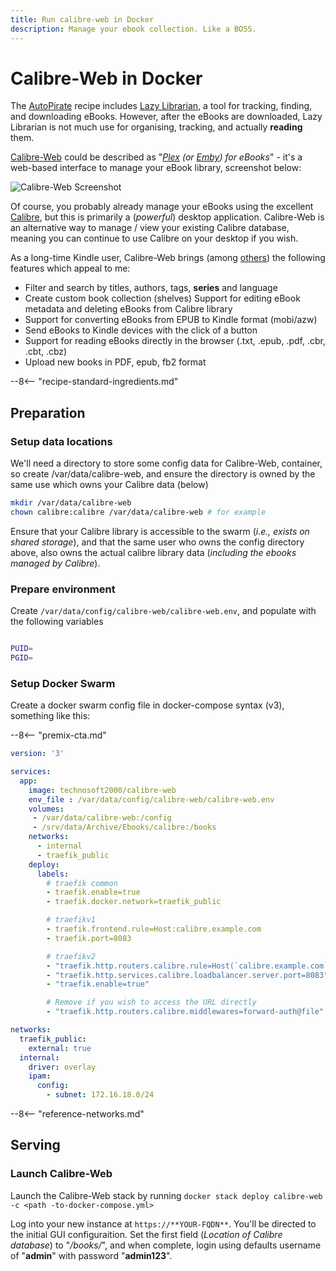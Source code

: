 ```yaml
---
title: Run calibre-web in Docker
description: Manage your ebook collection. Like a BOSS.
---
```


# Calibre-Web in Docker

The [AutoPirate](/recipes/autopirate/) recipe includes [Lazy Librarian](https://github.com/itsmegb/LazyLibrarian), a tool for tracking, finding, and downloading eBooks. However, after the eBooks are downloaded, Lazy Librarian is not much use for organising, tracking, and actually **reading** them.

[Calibre-Web](https://github.com/janeczku/calibre-web) could be described as "_[Plex](/recipes/plex/) (or [Emby](/recipes/emby/)) for eBooks_" - it's a web-based interface to manage your eBook library, screenshot below:

![Calibre-Web Screenshot](../images/calibre-web.png)

Of course, you probably already manage your eBooks using the excellent [Calibre](https://calibre-ebook.com/), but this is primarily a (_powerful_) desktop application. Calibre-Web is an alternative way to manage / view your existing Calibre database, meaning you can continue to use Calibre on your desktop if you wish.

As a long-time Kindle user, Calibre-Web brings (among [others](https://github.com/janeczku/calibre-web)) the following features which appeal to me:

* Filter and search by titles, authors, tags, **series** and language
* Create custom book collection (shelves)
Support for editing eBook metadata and deleting eBooks from Calibre library
* Support for converting eBooks from EPUB to Kindle format (mobi/azw)
* Send eBooks to Kindle devices with the click of a button
* Support for reading eBooks directly in the browser (.txt, .epub, .pdf, .cbr, .cbt, .cbz)
* Upload new books in PDF, epub, fb2 format

--8<-- "recipe-standard-ingredients.md"

## Preparation

### Setup data locations

We'll need a directory to store some config data for Calibre-Web, container, so create /var/data/calibre-web, and ensure the directory is owned by the same use which owns your Calibre data (below)

```bash
mkdir /var/data/calibre-web
chown calibre:calibre /var/data/calibre-web # for example
```

Ensure that your Calibre library is accessible to the swarm (_i.e., exists on shared storage_), and that the same user who owns the config directory above, also owns the actual calibre library data (_including the ebooks managed by Calibre_).

### Prepare environment

Create `/var/data/config/calibre-web/calibre-web.env`, and populate with the following variables

```bash

PUID=
PGID=
```

### Setup Docker Swarm

Create a docker swarm config file in docker-compose syntax (v3), something like this:

--8<-- "premix-cta.md"

```yaml
version: '3'

services:
  app:
    image: technosoft2000/calibre-web
    env_file : /var/data/config/calibre-web/calibre-web.env
    volumes:
     - /var/data/calibre-web:/config
     - /srv/data/Archive/Ebooks/calibre:/books
    networks:
      - internal
      - traefik_public
    deploy:
      labels:
        # traefik common
        - traefik.enable=true
        - traefik.docker.network=traefik_public

        # traefikv1
        - traefik.frontend.rule=Host:calibre.example.com
        - traefik.port=8083     

        # traefikv2
        - "traefik.http.routers.calibre.rule=Host(`calibre.example.com`)"
        - "traefik.http.services.calibre.loadbalancer.server.port=8083"
        - "traefik.enable=true"

        # Remove if you wish to access the URL directly
        - "traefik.http.routers.calibre.middlewares=forward-auth@file"

networks:
  traefik_public:
    external: true
  internal:
    driver: overlay
    ipam:
      config:
        - subnet: 172.16.18.0/24
```

--8<-- "reference-networks.md"

## Serving

### Launch Calibre-Web

Launch the Calibre-Web stack by running ```docker stack deploy calibre-web -c <path -to-docker-compose.yml>```

Log into your new instance at `https://**YOUR-FQDN**`. You'll be directed to the initial GUI configuraition. Set the first field (_Location of Calibre database_) to "_/books/_", and when complete, login using defaults username of "**admin**" with password "**admin123**".

[^1]: Yes, Calibre does provide a server component. But it's not as fully-featured as Calibre-Web (_i.e., you can't use it to send ebooks directly to your Kindle_)
[^2]: A future enhancement might be integrating this recipe with the filestore for [NextCloud](/recipes/nextcloud/), so that the desktop database (Calibre) can be kept synced with Calibre-Web.
[^3]: If you plan to use calibre-web to send `.mobi` files to your Kindle via `@kindle.com` email addresses, be sure to add the sending address to the "[Approved Personal Documents Email List](https://www.amazon.com/hz/mycd/myx#/home/settings/payment)"
--8<-- "recipe-footer.md"
